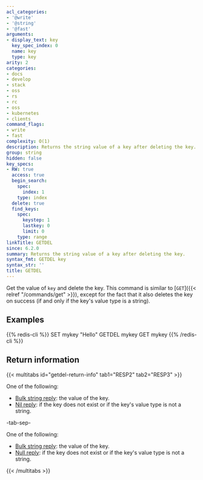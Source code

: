 ```yaml
---
acl_categories:
- '@write'
- '@string'
- '@fast'
arguments:
- display_text: key
  key_spec_index: 0
  name: key
  type: key
arity: 2
categories:
- docs
- develop
- stack
- oss
- rs
- rc
- oss
- kubernetes
- clients
command_flags:
- write
- fast
complexity: O(1)
description: Returns the string value of a key after deleting the key.
group: string
hidden: false
key_specs:
- RW: true
  access: true
  begin_search:
    spec:
      index: 1
    type: index
  delete: true
  find_keys:
    spec:
      keystep: 1
      lastkey: 0
      limit: 0
    type: range
linkTitle: GETDEL
since: 6.2.0
summary: Returns the string value of a key after deleting the key.
syntax_fmt: GETDEL key
syntax_str: ''
title: GETDEL
---
```

Get the value of `key` and delete the key.
This command is similar to [`GET`]({{< relref "/commands/get" >}}), except for the fact that it also deletes the key on success (if and only if the key's value type is a string).

## Examples

{{% redis-cli %}}
SET mykey "Hello"
GETDEL mykey
GET mykey
{{% /redis-cli %}}

## Return information

{{< multitabs id="getdel-return-info" 
    tab1="RESP2" 
    tab2="RESP3" >}}

One of the following:
* [Bulk string reply](../../develop/reference/protocol-spec#bulk-strings): the value of the key.
* [Nil reply](../../develop/reference/protocol-spec#bulk-strings): if the key does not exist or if the key's value type is not a string.

-tab-sep-

One of the following:
* [Bulk string reply](../../develop/reference/protocol-spec#bulk-strings): the value of the key.
* [Null reply](../../develop/reference/protocol-spec#nulls): if the key does not exist or if the key's value type is not a string.

{{< /multitabs >}}
